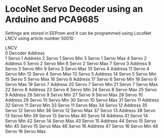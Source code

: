# LocoNet Servo Decoder using an Arduino and PCA9685

Settings are stored in EEProm and It can be programmed using LocoNet LNCV using article number 50010

LNCV			
0	Decoder Address		
1	Servo	1	Address
2	Servo	1	Servo Min
3	Servo	1	Servo Max
4	Servo	2	Address
5	Servo	2	Servo Min
6	Servo	2	Servo Max
7	Servo	3	Address
8	Servo	3	Servo Min
9	Servo	3	Servo Max
10	Servo	4	Address
11	Servo	4	Servo Min
12	Servo	4	Servo Max
13	Servo	5	Address
14	Servo	5	Servo Min
15	Servo	5	Servo Max
16	Servo	6	Address
17	Servo	6	Servo Min
18	Servo	6	Servo Max
19	Servo	7	Address
20	Servo	7	Servo Min
21	Servo	7	Servo Max
22	Servo	8	Address
23	Servo	8	Servo Min
24	Servo	8	Servo Max
25	Servo	9	Address
26	Servo	9	Servo Min
27	Servo	9	Servo Max
28	Servo	10	Address
29	Servo	10	Servo Min
30	Servo	10	Servo Max
31	Servo	11	Address
32	Servo	11	Servo Min
33	Servo	11	Servo Max
34	Servo	12	Address
35	Servo	12	Servo Min
36	Servo	12	Servo Max
37	Servo	13	Address
38	Servo	13	Servo Min
39	Servo	13	Servo Max
40	Servo	14	Address
41	Servo	14	Servo Min
42	Servo	14	Servo Max
43	Servo	15	Address
44	Servo	15	Servo Min
45	Servo	15	Servo Max
46	Servo	16	Address
47	Servo	16	Servo Min
48	Servo	16	Servo Max
